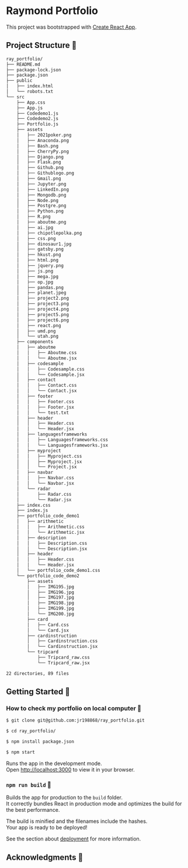 # Raymond Portfolio

This project was bootstrapped with [Create React App](https://github.com/facebook/create-react-app).



## Project Structure 🚀

```sh
ray_portfolio/
├── README.md
├── package-lock.json
├── package.json
├── public
│   ├── index.html
│   └── robots.txt
└── src
    ├── App.css
    ├── App.js
    ├── Codedemo1.js
    ├── Codedemo2.js
    ├── Portfolio.js
    ├── assets
    │   ├── 2021poker.png
    │   ├── Anaconda.png
    │   ├── Bash.png
    │   ├── CherryPy.png
    │   ├── Django.png
    │   ├── Flask.png
    │   ├── Github.png
    │   ├── Githublogo.png
    │   ├── Gmail.png
    │   ├── Jupyter.png
    │   ├── LinkedIn.png
    │   ├── Mongodb.png
    │   ├── Node.png
    │   ├── Postgre.png
    │   ├── Python.png
    │   ├── R.png
    │   ├── aboutme.png
    │   ├── ai.jpg
    │   ├── chipotlepolka.png
    │   ├── css.png
    │   ├── dinosaur1.jpg
    │   ├── gatsby.png
    │   ├── hkust.png
    │   ├── html.png
    │   ├── jquery.png
    │   ├── js.png
    │   ├── mega.jpg
    │   ├── op.jpg
    │   ├── pandas.png
    │   ├── planet.jpeg
    │   ├── project2.png
    │   ├── project3.png
    │   ├── project4.png
    │   ├── project5.png
    │   ├── project6.png
    │   ├── react.png
    │   ├── umd.png
    │   └── utah.png
    ├── components
    │   ├── aboutme
    │   │   ├── Aboutme.css
    │   │   └── Aboutme.jsx
    │   ├── codesample
    │   │   ├── Codesample.css
    │   │   └── Codesample.jsx
    │   ├── contact
    │   │   ├── Contact.css
    │   │   └── Contact.jsx
    │   ├── footer
    │   │   ├── Footer.css
    │   │   ├── Footer.jsx
    │   │   └── test.txt
    │   ├── header
    │   │   ├── Header.css
    │   │   └── Header.jsx
    │   ├── languagesframeworks
    │   │   ├── Languagesframeworks.css
    │   │   └── Languagesframeworks.jsx
    │   ├── myproject
    │   │   ├── Myproject.css
    │   │   ├── Myproject.jsx
    │   │   └── Project.jsx
    │   ├── navbar
    │   │   ├── Navbar.css
    │   │   └── Navbar.jsx
    │   └── radar
    │       ├── Radar.css
    │       └── Radar.jsx
    ├── index.css
    ├── index.js
    ├── portfolio_code_demo1
    │   ├── arithmetic
    │   │   ├── Arithmetic.css
    │   │   └── Arithmetic.jsx
    │   ├── description
    │   │   ├── Description.css
    │   │   └── Description.jsx
    │   ├── header
    │   │   ├── Header.css
    │   │   └── Header.jsx
    │   └── portfolio_code_demo1.css
    └── portfolio_code_demo2
        ├── assets
        │   ├── IMG195.jpg
        │   ├── IMG196.jpg
        │   ├── IMG197.jpg
        │   ├── IMG198.jpg
        │   ├── IMG199.jpg
        │   └── IMG200.jpg
        ├── card
        │   ├── Card.css
        │   └── Card.jsx
        ├── cardinstruction
        │   ├── Cardinstruction.css
        │   └── Cardinstruction.jsx
        └── tripcard
            ├── Tripcard_raw.css
            └── Tripcard_raw.jsx

22 directories, 89 files
```

## Getting Started 🚀
### How to check my portfolio on local computer 🚀

```sh
$ git clone git@github.com:jr198868/ray_portfolio.git 

$ cd ray_portfolio/

$ npm install package.json

$ npm start
```

Runs the app in the development mode.\
Open [http://localhost:3000](http://localhost:3000) to view it in your browser.




### `npm run build` 🚀

Builds the app for production to the `build` folder.\
It correctly bundles React in production mode and optimizes the build for the best performance.

The build is minified and the filenames include the hashes.\
Your app is ready to be deployed!

See the section about [deployment](https://facebook.github.io/create-react-app/docs/deployment) for more information.


## Acknowledgments 🚀
